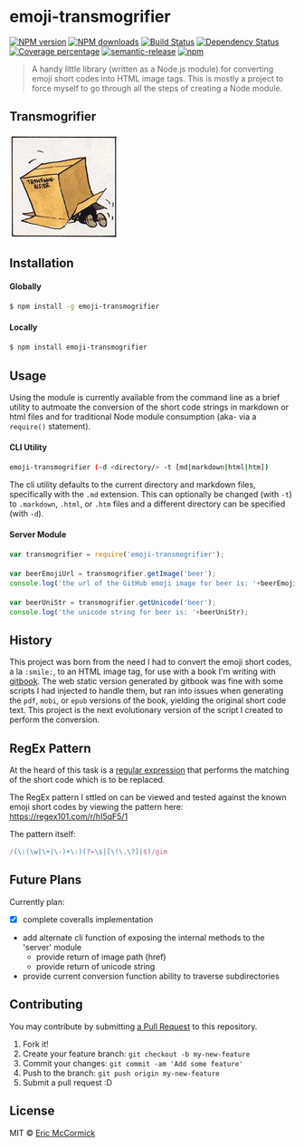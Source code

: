 # emoji-transmogrifier

[![NPM version][npm-image]][npm-url] [![NPM downloads][npm-downloads]][npm-url] [![Build Status][travis-image]][travis-url] [![Dependency Status][daviddm-image]][daviddm-url] [![Coverage percentage][coveralls-image]][coveralls-url] [![semantic-release](https://img.shields.io/badge/%20%20%F0%9F%93%A6%F0%9F%9A%80-semantic--release-e10079.svg)](https://github.com/semantic-release/semantic-release) [![npm](https://img.shields.io/npm/l/emoji-transmogrifier.svg)](https://www.npmjs.com/package/emoji-transmogrifier)

> A handy little library (written as a Node.js module) for converting emoji short codes into HTML image tags. This is mostly a project to force myself to go through all the steps of creating a Node module.

## Transmogrifier
[![Calvin and Hobbes](src/assets/zap.jpg)](http://www.calvinandhobbes.com/)

## Installation

#### Globally
```sh
$ npm install -g emoji-transmogrifier
```

#### Locally
```sh
$ npm install emoji-transmogrifier
```

## Usage

Using the module is currently available from the command line as a brief utility to autmoate the conversion of the short code strings in markdown or html files and for traditional Node module consumption (aka- via a `require()` statement).

#### CLI Utility
```sh
emoji-transmogrifier (-d <directory/> -t [md|markdown|html|htm])
```

The cli utility defaults to the current directory and markdown files, specifically with the `.md` extension. This can optionally be changed (with `-t`) to `.markdown`, `.html`, or `.htm` files and a different directory can be specified (with `-d`).

#### Server Module
```js
var transmogrifier = require('emoji-transmogrifier');

var beerEmojiUrl = transmogrifier.getImage('beer');
console.log('the url of the GitHub emoji image for beer is: '+beerEmojiUrl);

var beerUniStr = transmogrifier.getUnicode('beer');
console.log('the unicode string for beer is: '+beerUniStr);
```


## History

This project was born from the need I had to convert the emoji short codes, a la `:smile:`, to an HTML image tag, for use with a book I'm writing with [gitbook](https://github.com/GitbookIO/gitbook). The web static version generated by gitbook was fine with some scripts I had injected to handle them, but ran into issues when generating the `pdf`, `mobi`, or `epub` versions of the book, yielding the original short code text. This project is the next evolutionary version of the script I created to perform the conversion.

## RegEx Pattern
At the heard of this task is a [regular expression](https://developer.mozilla.org/en-US/docs/Web/JavaScript/Guide/Regular_Expressions) that performs the matching of the short code which is to be replaced.

The RegEx pattern I sttled on can be viewed and tested against the known emoji short codes by viewing the pattern here:
https://regex101.com/r/hI5qF5/1

The pattern itself:

```js
/(\:(\w|\+|\-)+\:)(?=\s|[\!\.\?]|$)/gim
```

## Future Plans
Currently plan:

- [X] complete coveralls implementation
- add alternate cli function of exposing the internal methods to the 'server' module
  - provide return of image path (href)
  - provide return of unicode string
- provide current conversion function ability to traverse subdirectories

## Contributing
You may contribute by submitting [a Pull Request](https://help.github.com/articles/proposing-changes-to-a-project-with-pull-requests/) to this repository.

1. Fork it!
2. Create your feature branch: `git checkout -b my-new-feature`
3. Commit your changes: `git commit -am 'Add some feature'`
4. Push to the branch: `git push origin my-new-feature`
5. Submit a pull request :D

## License

MIT © [Eric McCormick](https://github.com/edm00se)


[npm-image]: https://badge.fury.io/js/emoji-transmogrifier.svg
[npm-downloads]: https://img.shields.io/npm/dt/emoji-transmogrifier.svg
[npm-url]: https://npmjs.org/package/emoji-transmogrifier
[travis-image]: https://travis-ci.org/edm00se/emoji-transmogrifier.svg?branch=master
[travis-url]: https://travis-ci.org/edm00se/emoji-transmogrifier
[daviddm-image]: https://david-dm.org/edm00se/emoji-transmogrifier.svg?theme=shields.io
[daviddm-url]: https://david-dm.org/edm00se/emoji-transmogrifier
[coveralls-image]: https://coveralls.io/repos/edm00se/emoji-transmogrifier/badge.svg
[coveralls-url]: https://coveralls.io/r/edm00se/emoji-transmogrifier
